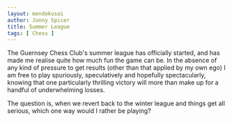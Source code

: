 ```yaml
---
layout: mendokusai
author: Jonny Spicer
title: Summer League
tags: [ Chess ]
---
```

The Guernsey Chess Club's summer league has officially started, and has made me realise quite how much fun the game can be. In the absence
of any kind of pressure to get results (other than that applied by my own ego) I am free to play spuriously, speculatively and hopefully spectacularly,
knowing that one particularly thrilling victory will more than make up for a handful of underwhelming losses.

The question is, when we revert back to the winter league and things get all serious, which one way would I rather be playing?
